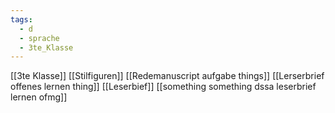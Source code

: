 ```yaml
---
tags:
  - d
  - sprache
  - 3te_Klasse
---
```

[[3te Klasse]]
[[Stilfiguren]]
[[Redemanuscript aufgabe things]]
[[Lerserbrief offenes lernen thing]]
[[Leserbief]]
[[something something dssa leserbrief lernen ofmg]]